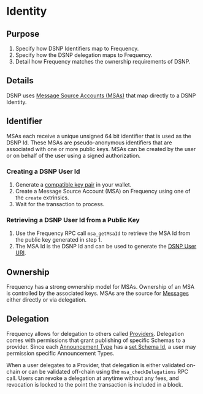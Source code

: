 # Identity

## Purpose

1. Specify how DSNP Identifiers map to Frequency.
1. Specify how the DSNP delegation maps to Frequency.
1. Detail how Frequency matches the ownership requirements of DSNP.

## Details

DSNP uses [Message Source Accounts (MSAs)](https://libertydsnp.github.io/frequency/pallet_msa/index.html) that map directly to a DSNP Identity.

## Identifier

MSAs each receive a unique unsigned 64 bit identifier that is used as the DSNP Id.
These MSAs are pseudo-anonymous identifiers that are associated with one or more public keys.
MSAs can be created by the user or on behalf of the user using a signed authorization.

### Creating a DSNP User Id

1. Generate a [compatible key pair](https://wiki.polkadot.network/docs/learn-keys) in your wallet.
1. Create a Message Source Account (MSA) on Frequency using one of the `create` extrinsics.
1. Wait for the transaction to process.

### Retrieving a DSNP User Id from a Public Key

1. Use the Frequency RPC call `msa_getMsaId` to retrieve the MSA Id from the public key generated in step 1.
1. The MSA Id is the DSNP Id and can be used to generate the [DSNP User URI](../DSNP/Identifiers.md#dsnp-user-uri).

## Ownership

Frequency has a strong ownership model for MSAs.
Ownership of an MSA is controlled by the associated keys.
MSAs are the source for [Messages](https://libertydsnp.github.io/frequency/pallet_messages/index.html) either directly or via delegation.

## Delegation

Frequency allows for delegation to others called [Providers](https://libertydsnp.github.io/frequency/pallet_msa/index.html).
Delegation comes with permissions that grant publishing of specific Schemas to a provider.
Since each [Announcement Type](../DSNP/Announcements.md) has a [set Schema Id](./Publishing.md), a user may permission specific Announcement Types.

When a user delegates to a Provider, that delegation is either validated on-chain or can be validated off-chain using the `msa_checkDelegations` RPC call.
Users can revoke a delegation at anytime without any fees, and revocation is locked to the point the transaction is included in a block.
